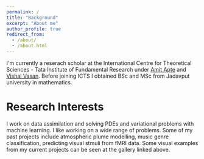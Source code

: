 ```yaml
---
permalink: /
title: "Background"
excerpt: "About me"
author_profile: true
redirect_from: 
  - /about/
  - /about.html
---
```


I'm currently a reserach scholar at the International Centre for Theoretical Sciences - Tata Institute of Fundamental Research under [Amit Apte](https://www.iiserpune.ac.in/research/department/data-science/people/faculty/regular-faculty/amit-apte/359) and [Vishal Vasan](https://www.icts.res.in/people/vishal-vasan). Before joining ICTS I obtained BSc and MSc from Jadavput university in mathematics. 


# Research Interests
I work on data assimilation and solving PDEs and variational problems with machine learning. I like working on a wide range of problems. Some of my past projects include atmospheric plume modelling, music genre classification, predicting visual stmuli from fMRI data. Some visual examples from my current projects can be seen at the gallery linked above.




